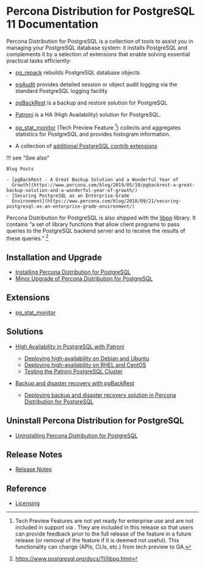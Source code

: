 # Percona Distribution for PostgreSQL 11 Documentation

Percona Distribution for PostgreSQL is a collection of tools to assist you in managing your PostgreSQL
database system: it installs PostgreSQL and complements it by a selection of
extensions that enable solving essential practical tasks efficiently:


* [pg_repack](https://github.com/reorg/pg_repack) rebuilds
PostgreSQL database objects


* [pgAudit](https://www.pgaudit.org/) provides detailed session or object
audit logging via the standard PostgreSQL logging facility


* [pgBackRest](https://pgbackrest.org/) is a backup and restore solution for
PostgreSQL


* [Patroni](https://patroni.readthedocs.io/en/latest/) is a HA (High Availability)  solution for PostgreSQL.


* [pg_stat_monitor](https://github.com/percona/pg_stat_monitor) (Tech Preview Feature [^1]) collects and aggregates statistics for PostgreSQL and provides histogram information.


* A collection of [additional PostgreSQL contrib extensions](https://www.postgresql.org/docs/11/contrib.html)

!!! see "See also"

    Blog Posts

    - [pgBackRest - A Great Backup Solution and a Wonderful Year of
      Growth](https://www.percona.com/blog/2019/05/10/pgbackrest-a-great-backup-solution-and-a-wonderful-year-of-growth/)
    - [Securing PostgreSQL as an Enterprise-Grade
      Environment](https://www.percona.com/blog/2018/09/21/securing-postgresql-as-an-enterprise-grade-environment/)

Percona Distribution for PostgreSQL is also shipped with the [libpq](https://www.postgresql.org/docs/11/libpq.html) library. It contains “a set of
library functions that allow client programs to pass queries to the PostgreSQL
backend server and to receive the results of these queries.” [^2] 

## Installation and Upgrade


* [Installing Percona Distribution for PostgreSQL](installing.md)
* [Minor Upgrade of Percona Distribution for PostgreSQL](minor-upgrade.md)


## Extensions


* [pg_stat_monitor](pg-stat-monitor.md)


## Solutions

* [High Availability in PostgreSQL with Patroni](solutions/high-availability.md)

    * [Deploying high-availability on Debian and Ubuntu](ha-setup-apt.md)
    * [Deploying high-availability on RHEL and CentOS](ha-setup-yum.md)
    * [Testing the Patroni PostgreSQL Cluster](ha-test.md)

* [Backup and disaster recovery with pgBackRest](solutions/backup-recovery.md)

    * [Deploying backup and disaster recovery solution in Percona Distribution for PostgreSQL](dr-pg-backrestsetup.md)


## Uninstall Percona Distribution for PostgreSQL


* [Uninstalling Percona Distribution for PostgreSQL](uninstalling.md)


## Release Notes


* [Release Notes](release-notes.md)


## Reference


* [Licensing](licensing.md)


[^1]: Tech Preview Features are not yet ready for enterprise use and are not included in support via . They are included in this release so that users can provide feedback prior to the full release of the feature in a future release (or removal of the feature if it is deemed not useful). This functionality can change (APIs, CLIs, etc.) from tech preview to GA.
[^2]: https://www.postgresql.org/docs/11/libpq.html

